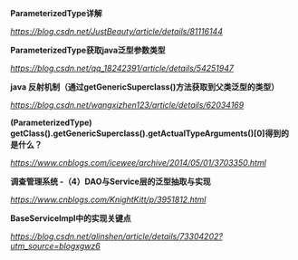 **ParameterizedType详解**

*https://blog.csdn.net/JustBeauty/article/details/81116144*



**ParameterizedType获取java泛型参数类型**

*https://blog.csdn.net/qq_18242391/article/details/54251947*



**java 反射机制（通过getGenericSuperclass()方法获取到父类泛型的类型）**

*https://blog.csdn.net/wangxizhen123/article/details/62034169*



**(ParameterizedType) getClass().getGenericSuperclass().getActualTypeArguments()[0]得到的是什么？**

*https://www.cnblogs.com/icewee/archive/2014/05/01/3703350.html*



**调查管理系统 -（4）DAO与Service层的泛型抽取与实现**

*https://www.cnblogs.com/KnightKitt/p/3951812.html*



**BaseServiceImpl中的实现关键点**

*https://blog.csdn.net/alinshen/article/details/73304202?utm_source=blogxgwz6*